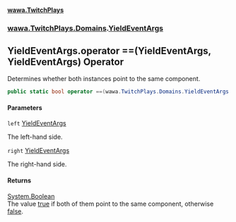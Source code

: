 #### [wawa.TwitchPlays](index.md 'index')
### [wawa.TwitchPlays.Domains](wawa.TwitchPlays.Domains.md 'wawa.TwitchPlays.Domains').[YieldEventArgs](YieldEventArgs.md 'wawa.TwitchPlays.Domains.YieldEventArgs')

## YieldEventArgs.operator ==(YieldEventArgs, YieldEventArgs) Operator

Determines whether both instances point to the same component.

```csharp
public static bool operator ==(wawa.TwitchPlays.Domains.YieldEventArgs left, wawa.TwitchPlays.Domains.YieldEventArgs right);
```
#### Parameters

<a name='wawa.TwitchPlays.Domains.YieldEventArgs.op_Equality(wawa.TwitchPlays.Domains.YieldEventArgs,wawa.TwitchPlays.Domains.YieldEventArgs).left'></a>

`left` [YieldEventArgs](YieldEventArgs.md 'wawa.TwitchPlays.Domains.YieldEventArgs')

The left-hand side.

<a name='wawa.TwitchPlays.Domains.YieldEventArgs.op_Equality(wawa.TwitchPlays.Domains.YieldEventArgs,wawa.TwitchPlays.Domains.YieldEventArgs).right'></a>

`right` [YieldEventArgs](YieldEventArgs.md 'wawa.TwitchPlays.Domains.YieldEventArgs')

The right-hand side.

#### Returns
[System.Boolean](https://docs.microsoft.com/en-us/dotnet/api/System.Boolean 'System.Boolean')  
The value [true](https://docs.microsoft.com/en-us/dotnet/csharp/language-reference/builtin-types/bool 'https://docs.microsoft.com/en-us/dotnet/csharp/language-reference/builtin-types/bool') if both of them point to the same component, otherwise [false](https://docs.microsoft.com/en-us/dotnet/csharp/language-reference/builtin-types/bool 'https://docs.microsoft.com/en-us/dotnet/csharp/language-reference/builtin-types/bool').